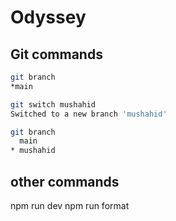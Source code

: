 # Odyssey

## Git commands
```bash
git branch 
*main
```
```bash
git switch mushahid
Switched to a new branch 'mushahid'
```
```bash
git branch
  main
* mushahid
```

## other commands
npm run dev
npm run format

